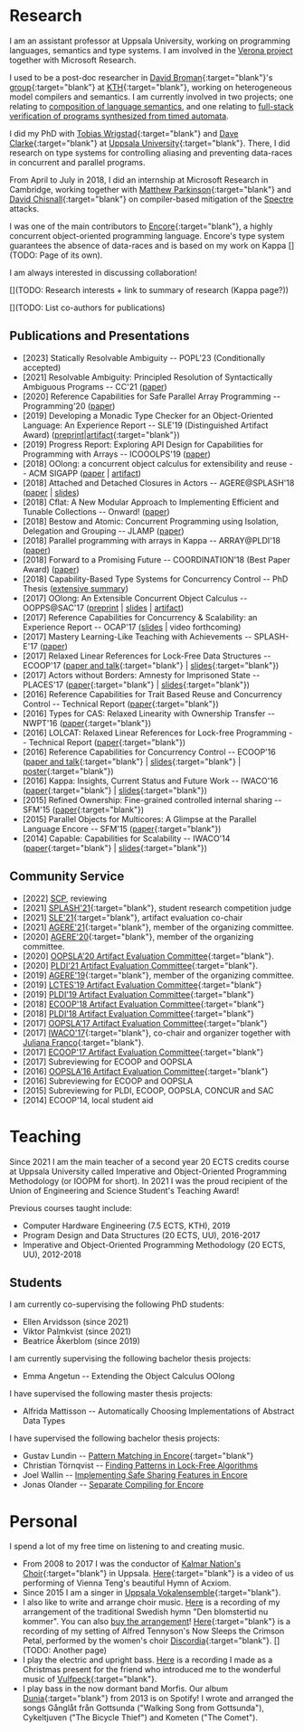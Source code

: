 Research
========

I am an assistant professor at Uppsala University, working on
programming languages, semantics and type systems. I am involved
in the [Verona project](https://www.microsoft.com/en-us/research/project/project-verona/)
together with Microsoft Research.

I used to be a post-doc researcher in [David
Broman](https://www.kth.se/profile/dbro){:target="blank"}'s
[group](https://www.kth.se/scs/mcs){:target="blank"} at
[KTH](http://www.kth.se){:target="blank"}, working on
heterogeneous model compilers and semantics. I am currently
involved in two projects; one relating to [composition of language
semantics](https://people.kth.se/~dbro/hmc.html), and one relating
to [full-stack verification of programs synthesized from timed
automata](https://people.kth.se/~dbro/projects.html).

I did my PhD with [Tobias
Wrigstad](http://www.wrigstad.com){:target="blank"} and [Dave
Clarke](http://supercooldave.github.io/){:target="blank"} at
[Uppsala University](http://www.it.uu.se){:target="blank"}. There,
I did research on type systems for controlling aliasing and
preventing data-races in concurrent and parallel programs.

From April to July in 2018, I did an internship at Microsoft
Research in Cambridge, working together with [Matthew
Parkinson](https://www.microsoft.com/en-us/research/people/mattpark/){:target="blank"}
and [David
Chisnall](https://www.cl.cam.ac.uk/~dc552/){:target="blank"} on
compiler-based mitigation of the
[Spectre](https://meltdownattack.com/) attacks.

I was one of the main contributors to
[Encore](https://encore-lang.github.io/){:target="blank"}, a
highly concurrent object-oriented programming language. Encore's
type system guarantees the absence of data-races and is based on
my work on Kappa [](TODO: Page of its own).

I am always interested in discussing collaboration!

[](TODO: Research interests + link to summary of research (Kappa page?))

[](TODO: List co-authors for publications)

Publications and Presentations
------------------------------
* [2023] Statically Resolvable Ambiguity -- POPL'23 (Conditionally
  accepted)
* [2021] Resolvable Ambiguity: Principled Resolution of
  Syntactically Ambiguous Programs -- CC'21
  ([paper](https://dl.acm.org/doi/abs/10.1145/3446804.3446846?casa_token=0jwoP6VMYywAAAAA:B05qIyoBYP-80vRFKWZ2ucdYQ0zSwVkhEw6te17p4cC5Wrla9k2XGcdxCAdLCUG2bggHZcERwnmQ))
* [2020] Reference Capabilities for Safe Parallel Array
  Programming -- Programming'20 ([paper](https://programming-journal.org/2020/4/1/))
* [2019] Developing a Monadic Type Checker for an Object-Oriented
  Language: An Experience Report -- SLE'19 (Distinguished Artifact Award)
  ([preprint](papers/sle19.pdf)|[artifact](https://github.com/parapluu/monadic-typechecker){:target="blank"})
* [2019] Progress Report: Exploring API Design for Capabilities
    for Programming with Arrays -- ICOOOLPS'19 ([paper](http://kth.diva-portal.org/smash/record.jsf?dswid=-481&faces-redirect=true&language=en&searchType=SIMPLE&query=&af=%5B%5D&aq=%5B%5B%5D%5D&aq2=%5B%5B%5D%5D&aqe=%5B%5D&pid=diva2%3A1349621%22&noOfRows=50&sortOrder=author_sort_asc&sortOrder2=title_sort_asc&onlyFullText=false&sf=all))
* [2018] OOlong: a concurrent object calculus for extensibility
  and reuse -- ACM SIGAPP ([paper](papers/oolong.pdf) |
  [artifact](https://github.com/EliasC/oolong))
* [2018] Attached and Detached Closures in Actors --
  AGERE@SPLASH'18 ([paper](papers/agere18.pdf) | [slides](slides/agere18.pdf))
* [2018] Cflat: A New Modular Approach to Implementing Efficient
  and Tunable Collections -- Onward!
  ([paper](http://stbr.me/cflat))
* [2018] Bestow and Atomic: Concurrent Programming using
  Isolation, Delegation and Grouping -- JLAMP
  ([paper](https://authors.elsevier.com/a/1XKyV8MrKMFw0Q))
* [2018] Parallel programming with arrays in Kappa --
  ARRAY@PLDI'18
  ([paper](https://dl.acm.org/citation.cfm?id=3219757))
* [2018] Forward to a Promising Future -- COORDINATION'18 (Best Paper Award)
  ([paper](http://www.diva-portal.org/smash/record.jsf?pid=diva2%3A1209721&dswid=-2080))
* [2018] Capability-Based Type Systems for Concurrency Control -- PhD Thesis
  ([extensive summary](http://urn.kb.se/resolve?urn=urn:nbn:se:uu:diva-336021))
* [2017] OOlong: An Extensible Concurrent Object Calculus -- OOPPS@SAC'17
  ([preprint](papers/sac18.pdf) | [slides](slides/SAC18.pdf) | [artifact](https://github.com/EliasC/oolong))
* [2017] Reference Capabilities for Concurrency & Scalability: an Experience Report -- OCAP'17
  ([slides](slides/OCAP17.pdf) | video forthcoming)
* [2017] Mastery Learning-Like Teaching with Achievements -- SPLASH-E'17
  ([paper](https://2017.splashcon.org/event/splash-2017-splash-e-cer-mastery-learning-like-teaching-with-achievements))
* [2017] Relaxed Linear References for Lock-Free Data Structures -- ECOOP'17
  ([paper and talk](http://2017.ecoop.org/event/ecoop-2017-papers-relaxed-linear-references-for-lock-free-programming){:target="blank"} | [slides](slides/ECOOP17.pdf){:target="blank"})
* [2017] Actors without Borders: Amnesty for Imprisoned State -- PLACES'17
  ([paper](https://arxiv.org/abs/1704.03094){:target="blank"} | [slides](slides/ActorsWithoutBorders.pdf){:target="blank"})
* [2016] Reference Capabilities for Trait Based Reuse and Concurrency Control -- Technical Report
  ([paper](http://urn.kb.se/resolve?urn=urn:nbn:se:uu:diva-309774){:target="blank"})
* [2016] Types for CAS: Relaxed Linearity with Ownership Transfer -- NWPT'16
  ([paper](http://urn.kb.se/resolve?urn=urn:nbn:se:uu:diva-309777){:target="blank"})
* [2016] LOLCAT: Relaxed Linear References for Lock-free Programming -- Technical Report
  ([paper](http://urn.kb.se/resolve?urn=urn:nbn:se:uu:diva-309776){:target="blank"})
* [2016] Reference Capabilities for Concurrency Control -- ECOOP'16
  ([paper and talk](http://2016.ecoop.org/event/ecoop-2016-papers-reference-capabilities-for-concurrency-control){:target="blank"} | [slides](slides/ECOOP16.pdf){:target="blank"} | [poster](posters/ECOOP16.pdf){:target="blank"})
* [2016] Kappa: Insights, Current Status and Future Work -- IWACO'16
  ([paper](http://2016.ecoop.org/event/iwaco-2016-first-paper-kappa-insights-current-status-and-future-work){:target="blank"} | [slides](slides/IWACO16.pdf){:target="blank"})
* [2015] Refined Ownership: Fine-grained controlled internal sharing -- SFM'15
  ([paper](http://urn.kb.se/resolve?urn=urn:nbn:se:uu:diva-266673){:target="blank"})
* [2015] Parallel Objects for Multicores: A Glimpse at the Parallel Language Encore -- SFM'15
  ([paper](https://www.it.uu.se/katalog/stebr742/Encore-Glimpse/Encore_Glimpse_Preprint.pdf){:target="blank"})
* [2014] Capable: Capabilities for Scalability -- IWACO'14
  ([paper](http://www.ownership-types.org/iwaco14/program_files/Paper2.pdf){:target="blank"} | [slides](slides/IWACO14.pdf){:target="blank"})


Community Service
-----------------

* [2022] [SCP](https://www.sciencedirect.com/journal/science-of-computer-programming), reviewing
* [2021] [SPLASH'21](https://2021.splashcon.org/track/splash-2021-SRC){:target="blank"}, student research competition judge
* [2021] [SLE'21](https://conf.researchr.org/home/sle-2021){:target="blank"}, artifact evaluation co-chair
* [2021] [AGERE'21](https://2021.splashcon.org/home/agere-2021){:target="blank"}, member of the organizing committee.
* [2020] [AGERE'20](https://2020.splashcon.org/home/agere-2020){:target="blank"}, member of the organizing committee.
* [2020] [OOPSLA'20 Artifact Evaluation Committee](https://2020.splashcon.org/track/splash-2020-Artifacts){:target="blank"}.
* [2020] [PLDI'21 Artifact Evaluation Committee](https://pldi20.sigplan.org/track/pldi-2020-PLDI-Research-Artifacts){:target="blank"}.
* [2019] [AGERE'19](https://2019.splashcon.org/home/agere-2019){:target="blank"}, member of the organizing committee.
* [2019] [LCTES'19 Artifact Evaluation Committee](https://conf.researchr.org/committee/LCTES-2019/lctes-2019-papers-artifact-evaluation-committee){:target="blank"}
* [2019] [PLDI'19 Artifact Evaluation Committee](https://pldi19.sigplan.org/track/pldi-2019-PLDI-Research-Artifacts){:target="blank"}
* [2018]
  [ECOOP'18 Artifact Evaluation Committee](http://2018.ecoop.org/track/ecoop-2018-Artifacts){:target="blank"}
* [2018]
  [PLDI'18 Artifact Evaluation Committee](https://pldi18.sigplan.org/track/pldi-2018-PLDI-Research-Artifacts){:target="blank"}
* [2017]
  [OOPSLA'17 Artifact Evaluation Committee](http://2017.splashcon.org/track/splash-2017-OOPSLA-Artifacts){:target="blank"}
* [2017]
  [IWACO'17](2017.ecoop.org/track/iwaco-2017-papers){:target="blank"}, co-chair and
  organizer together with [Juliana Franco](https://www.doc.ic.ac.uk/~jvicent1/){:target="blank"}.
* [2017]
  [ECOOP'17 Artifact Evaluation Committee](http://2017.ecoop.org/track/ecoop-2017-Artifacts){:target="blank"}
* [2017]
  Subreviewing for ECOOP and OOPSLA
* [2016]
  [OOPSLA'16 Artifact Evaluation Committee](http://2016.splashcon.org/track/splash-2016-artifacts){:target="blank"}
* [2016]
  Subreviewing for ECOOP and OOPSLA
* [2015]
  Subreviewing for PLDI, ECOOP, OOPSLA, CONCUR and SAC
* [2014] ECOOP'14, local student aid


Teaching
========

Since 2021 I am the main teacher of a second year 20 ECTS credits
course at Uppsala University called Imperative and Object-Oriented
Programming Methodology (or IOOPM for short). In 2021 I was the
proud recipient of the Union of Engineering and Science Student's
Teaching Award!

Previous courses taught include:

* Computer Hardware Engineering (7.5 ECTS, KTH), 2019
* Program Design and Data Structures (20 ECTS, UU), 2016-2017
* Imperative and Object-Oriented Programming Methodology (20 ECTS,
  UU), 2012-2018


Students
--------

I am currently co-supervising the following PhD students:

* Ellen Arvidsson (since 2021)
* Viktor Palmkvist (since 2021)
* Beatrice Åkerblom (since 2019)

I am currently supervising the following bachelor thesis projects:

* Emma Angetun -- Extending the Object Calculus OOlong

I have supervised the following master thesis projects:

* Alfrida Mattisson -- Automatically Choosing Implementations of Abstract Data Types

I have supervised the following bachelor thesis projects:

* Gustav Lundin -- [Pattern Matching in Encore](http://urn.kb.se/resolve?urn=urn:nbn:se:uu:diva-294513){:target="blank"}
* Christian Törnqvist -- [Finding Patterns in Lock-Free Algorithms](http://uu.diva-portal.org/smash/record.jsf?pid=diva2:1136791)
* Joel Wallin -- [Implementing Safe Sharing Features in Encore](theses/thesis-joelwallin.pdf)
* Jonas Olander -- [Separate Compiling for Encore](http://urn.kb.se/resolve?urn=urn:nbn:se:uu:diva-330697)

Personal
========

I spend a lot of my free time on listening to and creating music.

* From 2008 to 2017 I was the conductor of
  [Kalmar Nation's Choir](http://kalmarnation.se/koren){:target="blank"}
  in Uppsala.
  [Here](https://www.youtube.com/watch?v=cgrlqO8PqJs){:target="blank"}
  is a video of us performing of Vienna Teng's beautiful Hymn of Acxiom.
* Since 2015 I am a singer in
  [Uppsala Vokalensemble](http://uppsalavokalensemble.se/){:target="blank"}.
* I also like to write and arrange choir music.
  [Here](https://www.youtube.com/watch?v=L0ut0ADUdp8) is a
  recording of my arrangement of the traditional Swedish hymn "Den
  blomstertid nu kommer". You can also [buy the arrangement](https://www.gehrmans.se/butik/kor/blomstertid-13893)!
  [Here](https://www.youtube.com/watch?v=l2gzhjwBczI){:target="blank"}
  is a recording of my setting of Alfred Tennyson's Now Sleeps the
  Crimson Petal, performed by the women's choir
  [Discordia](http://udkdiscordia.se/){:target="blank"}. [](TODO: Another page)
* I play the electric and upright
  bass. [Here](https://www.youtube.com/watch?v=VPzk-28ZiYc) is a
  recording I made as a Christmas present for the friend who
  introduced me to the wonderful music of [Vulfpeck](http://vulfpeck.com/){:target="blank"}.
* I play bass in the now dormant band Morfis. Our album
  [Dunia](https://open.spotify.com/album/0Sn5iIamcssFcc6EdZvnzi){:target="blank"}
  from 2013 is on Spotify! I wrote and arranged the songs Gånglåt
  från Gottsunda ("Walking Song from Gottsunda"), Cykeltjuven
  ("The Bicycle Thief") and Kometen ("The Comet").